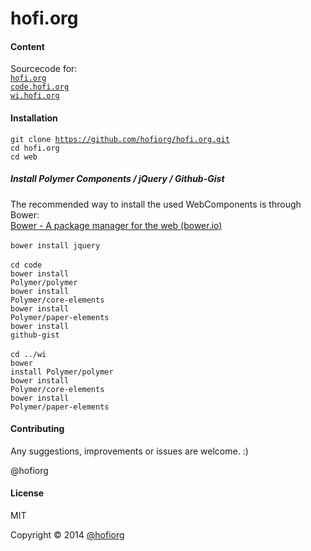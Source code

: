 hofi.org
========

#### Content

Sourcecode for: <br/>
<code>[hofi.org](http://hofi.org)</code><br/>
<code>[code.hofi.org](http://code.hofi.org)</code><br/>
<code>[wi.hofi.org](http://wi.hofi.org)</code><br/>

#### Installation

<code>git clone https://github.com/hofiorg/hofi.org.git</code><br/>
<code>cd hofi.org</code><br/>
<code>cd web</code><br/>

##### Install Polymer Components / jQuery / Github-Gist

The recommended way to install the used WebComponents is through Bower:<br/>
[Bower - A package manager for the web (bower.io)](http://www.bower.io/)<br/><br/>
<code>bower install jquery</code><br/>
<br/>
<code>cd code</code><br/>
<code>bower install Polymer/polymer</code><br/>
<code>bower install Polymer/core-elements</code><br/>
<code>bower install Polymer/paper-elements</code><br/>
<code>bower install github-gist</code><br/>
<br/>
<code>cd ../wi</code><br/>
<code>bower install Polymer/polymer</code><br/>
<code>bower install Polymer/core-elements</code><br/>
<code>bower install Polymer/paper-elements</code><br/>

#### Contributing
Any suggestions, improvements or issues are welcome. :)

@hofiorg

#### License
MIT

Copyright &copy; 2014 [@hofiorg](https://github.com/hofiorg)
